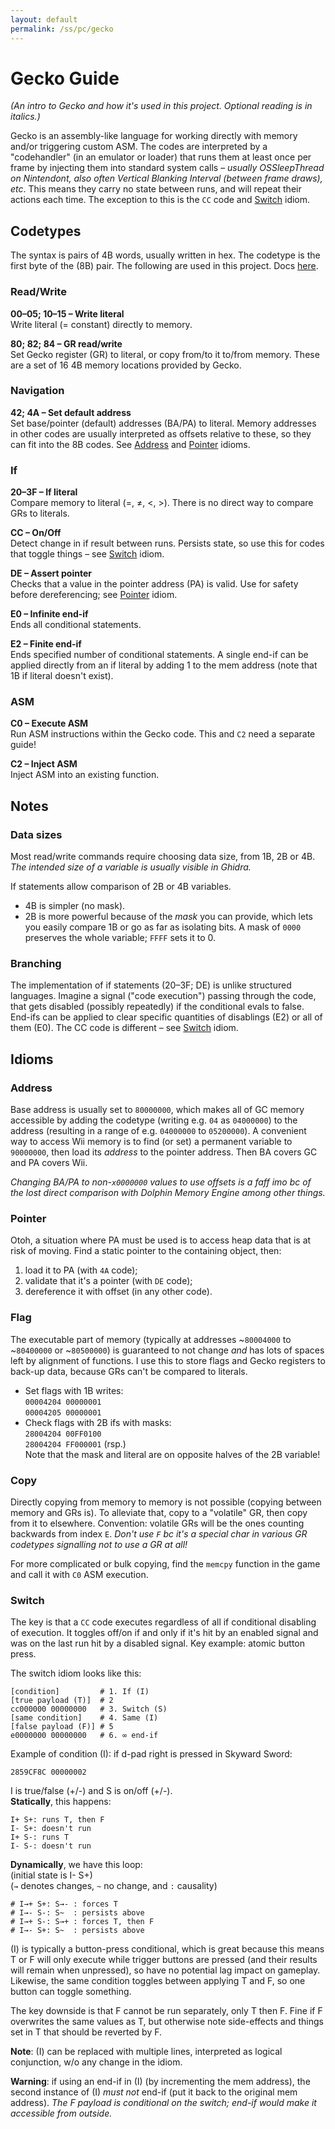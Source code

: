 ```yaml
---
layout: default
permalink: /ss/pc/gecko
---
```


# Gecko Guide

*(An intro to Gecko and how it's used in this project. Optional reading is in italics.)*

Gecko is an assembly-like language for working directly with memory and/or triggering custom ASM. The codes are interpreted by a "codehandler" (in an emulator or loader) that runs them at least once per frame by injecting them into standard system calls – *usually OSSleepThread on Nintendont, also often Vertical Blanking Interval (between frame draws), etc*. This means they carry no state between runs, and will repeat their actions each time. The exception to this is the `CC` code and [Switch](#Switch) idiom.

## Codetypes
The syntax is pairs of 4B words, usually written in hex. The codetype is the first byte of the (8B) pair. The following are used in this project. Docs [here](https://geckocodes.org/index.php?arsenal=1). 

### Read/Write
**00–05; 10–15 – Write literal**  
Write literal (= constant) directly to memory.

**80; 82; 84 – GR read/write**  
Set Gecko register (GR) to literal, or copy from/to it to/from memory. These are a set of 16 4B memory locations provided by Gecko.

### Navigation
**42; 4A – Set default address**  
Set base/pointer (default) addresses (BA/PA) to literal. Memory addresses in other codes are usually interpreted as offsets relative to these, so they can fit into the 8B codes. See [Address](#Address) and [Pointer](#Pointer) idioms.

### If
**20–3F – If literal**  
Compare memory to literal (=, ≠, <, >). There is no direct way to compare GRs to literals.

**CC – On/Off**  
Detect change in if result between runs. Persists state, so use this for codes that toggle things – see [Switch](#Switch) idiom.

**DE – Assert pointer**  
Checks that a value in the pointer address (PA) is valid. Use for safety before dereferencing; see [Pointer](#Pointer) idiom.

**E0 – Infinite end-if**  
Ends all conditional statements.

**E2 – Finite end-if**  
Ends specified number of conditional statements. A single end-if can be applied directly from an if literal by adding 1 to the mem address (note that 1B if literal doesn't exist).

### ASM
**C0 – Execute ASM**  
Run ASM instructions within the Gecko code. This and `C2` need a separate guide!

**C2 – Inject ASM**  
Inject ASM into an existing function.

## Notes

### Data sizes
Most read/write commands require choosing data size, from 1B, 2B or 4B. *The intended size of a variable is usually visible in Ghidra.*

If statements allow comparison of 2B or 4B variables.
* 4B is simpler (no mask).
* 2B is more powerful because of the *mask* you can provide, which lets you easily compare 1B or go as far as isolating bits. A mask of `0000` preserves the whole variable; `FFFF` sets it to 0.

### Branching
The implementation of if statements (20–3F; DE) is unlike structured languages. Imagine a signal ("code execution") passing through the code, that gets disabled (possibly repeatedly) if the conditional evals to false. End-ifs can be applied to clear specific quantities of disablings (E2) or all of them (E0). The CC code is different – see [Switch](#Switch) idiom.

## Idioms

### Address
Base address is usually set to `80000000`, which makes all of GC memory accessible by adding the codetype (writing e.g. `04` as `04000000`) to the address (resulting in a range of e.g. `04000000` to `05200000`). A convenient way to access Wii memory is to find (or set) a permanent variable to `90000000`, then load its *address* to the pointer address. Then BA covers GC and PA covers Wii.

*Changing BA/PA to non-`x0000000` values to use offsets is a faff imo bc of the lost direct comparison with Dolphin Memory Engine among other things.*

### Pointer
Otoh, a situation where PA must be used is to access heap data that is at risk of moving. Find a static pointer to the containing object, then:
1. load it to PA (with `4A` code);
2. validate that it's a pointer (with `DE` code);
3. dereference it with offset (in any other code).

### Flag
The executable part of memory (typically at addresses ~`80004000` to ~`80400000` or ~`80500000`) is guaranteed to not change *and* has lots of spaces left by alignment of functions. I use this to store flags and Gecko registers to back-up data, because GRs can't be compared to literals.
* Set flags with 1B writes:  
`00004204 00000001`  
`00004205 00000001`
* Check flags with 2B ifs with masks:  
`28004204 00FF0100`  
`28004204 FF000001` (rsp.)  
Note that the mask and literal are on opposite halves of the 2B variable!

### Copy
Directly copying from memory to memory is not possible (copying between memory and GRs is). To alleviate that, copy to a "volatile" GR, then copy from it to elsewhere. Convention: volatile GRs will be the ones counting backwards from index `E`. *Don't use `F` bc it's a special char in various GR codetypes signalling not to use a GR at all!*

For more complicated or bulk copying, find the `memcpy` function in the game and call it with `C0` ASM execution.

### Switch
The key is that a `CC` code executes regardless of all if conditional disabling of execution. It toggles off/on if and only if it's hit by an enabled signal and was on the last run hit by a disabled signal. Key example: atomic button press.

The switch idiom looks like this:
```
[condition]         # 1. If (I)
[true payload (T)]  # 2
cc000000 00000000   # 3. Switch (S)
[same condition]    # 4. Same (I)
[false payload (F)] # 5
e0000000 00000000   # 6. ∞ end-if
```
Example of condition (I): if d-pad right is pressed in Skyward Sword:
```
2859CF8C 00000002
```
I is true/false (+/-) and S is on/off (+/-).  
**Statically**, this happens:
```
I+ S+: runs T, then F
I- S+: doesn't run
I+ S-: runs T
I- S-: doesn't run
```
**Dynamically**, we have this loop:  
(initial state is I- S+)  
(`→` denotes changes, `~` no change, and `:` causality)
```
# I→+ S+: S→- : forces T
# I→- S-: S~  : persists above
# I→+ S-: S→+ : forces T, then F
# I→- S+: S~  : persists above
```
(I) is typically a button-press conditional, which is great because this means T or F will only execute while trigger buttons are pressed (and their results will remain when unpressed), so have no potential lag impact on gameplay. Likewise, the same condition toggles between applying T and F, so one button can toggle something.

The key downside is that F cannot be run separately, only T then F. Fine if F overwrites the same values as T, but otherwise note side-effects and things set in T that should be reverted by F.

**Note**: (I) can be replaced with multiple lines, interpreted as logical conjunction, w/o any change in the idiom.

**Warning**: if using an end-if in (I) (by incrementing the mem address), the second instance of (I) *must not* end-if (put it back to the original mem address). *The F payload is conditional on the switch; end-if would make it accessible from outside.*
